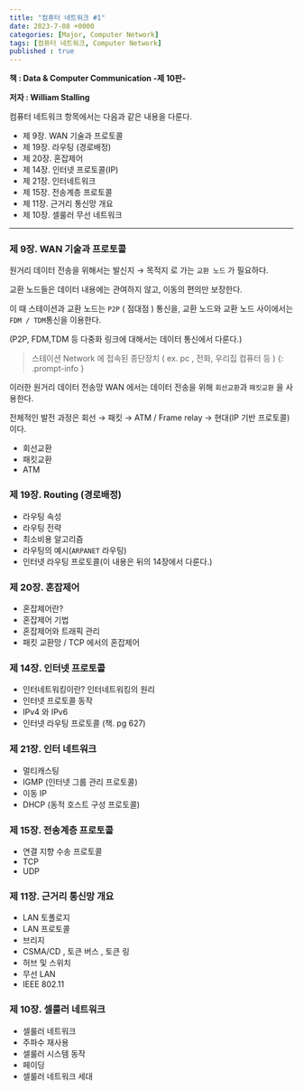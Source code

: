 ```yaml
---
title: "컴퓨터 네트워크 #1"
date: 2023-7-08 +0000
categories: [Major, Computer Network]
tags: [컴퓨터 네트워크, Computer Network]
published : true
---
```


**책 : Data & Computer Communication -제 10판-**

**저자 : William Stalling**

컴퓨터 네트워크 항목에서는 다음과 같은 내용을 다룬다.

- 제 9장. WAN 기술과 프로토콜
- 제 19장. 라우팅 (경로배정)
- 제 20장. 혼잡제어
- 제 14장. 인터넷 프로토콜(IP)
- 제 21장. 인터네트워크
- 제 15장. 전송계층 프로토콜 
- 제 11장. 근거리 통신망 개요
- 제 10장. 셀룰러 무선 네트워크
​

---


### 제 9장. WAN 기술과 프로토콜 

원거리 데이터 전송을 위해서는 발신지 → 목적지 로 가는 `교환 노드` 가 필요하다.

교환 노드들은 데이터 내용에는 관여하지 않고, 이동의 편의만 보장한다.

이 때 스테이션과 교환 노드는 `P2P` ( 점대점 ) 통신을, 교환 노드와 교환 노드 사이에서는 `FDM / TDM`통신을 이용한다.

(P2P, FDM,TDM 등 다중화 링크에 대해서는 데이터 통신에서 다룬다.)

> 스테이션 Network 에 접속된 종단장치 ( ex. pc , 전화, 우리집 컴퓨터 등 )
{: .prompt-info }


이러한 원거리 데이터 전송망 WAN 에서는 데이터 전송을 위해 `회선교환`과 `패킷교환` 을 사용한다.

전체적인 발전 과정은 회선 → 패킷 → ATM / Frame relay → 현대(IP 기반 프로토콜) 이다.
​
- 회선교환
- 패킷교환
- ATM
​

### 제 19장. Routing (경로배정) 
- 라우팅 속성
- 라우팅 전략
- 최소비용 알고리즘
- 라우팅의 예시(`ARPANET` 라우팅)
- 인터넷 라우팅 프로토콜(이 내용은 뒤의 14장에서 다룬다.)
​ 

### 제 20장. 혼잡제어 
- 혼잡제어란?
- 혼잡제어 기법
- 혼잡제어와 트래픽 관리
- 패킷 교환망 / TCP 에서의 혼잡제어
​

### 제 14장. 인터넷 프로토콜 
- 인터네트워킹이란? 인터네트워킹의 원리
- 인터넷 프로토콜 동작
- IPv4 와 IPv6
- 인터넷 라우팅 프로토콜 (책. pg 627)
​

### 제 21장. 인터 네트워크
- 멀티캐스팅
- IGMP (인터넷 그룹 관리 프로토콜)
- 이동 IP
- DHCP (동적 호스트 구성 프로토콜)


### 제 15장. 전송계층 프로토콜 
- 연결 지향 수송 프로토콜
- TCP
- UDP
 

### 제 11장. 근거리 통신망 개요 
- LAN 토폴로지
- LAN 프로토콜
- 브리지
- CSMA/CD , 토큰 버스 , 토큰 링
- 허브 및 스위치
- 무선 LAN
- IEEE 802.11

### 제 10장. 셀룰러 네트워크 
- 셀룰러 네트워크
- 주파수 재사용
- 셀룰러 시스템 동작
- 페이딩
- 셀룰러 네트워크 세대